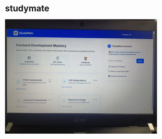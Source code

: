 # studymate
![image alt](https://github.com/harshinireddy227-a11y/studymate/blob/800853d6b913adf8078529825684ea297fcb1783/WhatsApp%20Image%202025-08-30%20at%2012.06.38%20PM.jpeg)
